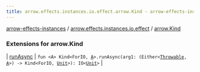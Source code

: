 ```yaml
---
title: arrow.effects.instances.io.effect.arrow.Kind - arrow-effects-instances
---
```


[arrow-effects-instances](../../index.html) / [arrow.effects.instances.io.effect](../index.html) / [arrow.Kind](./index.html)

### Extensions for arrow.Kind

| [runAsync](run-async.html) | `fun <A> Kind<ForIO, `[`A`](run-async.html#A)`>.runAsync(arg1: (Either<`[`Throwable`](https://kotlinlang.org/api/latest/jvm/stdlib/kotlin/-throwable/index.html)`, `[`A`](run-async.html#A)`>) -> Kind<ForIO, `[`Unit`](https://kotlinlang.org/api/latest/jvm/stdlib/kotlin/-unit/index.html)`>): IO<`[`Unit`](https://kotlinlang.org/api/latest/jvm/stdlib/kotlin/-unit/index.html)`>` |

